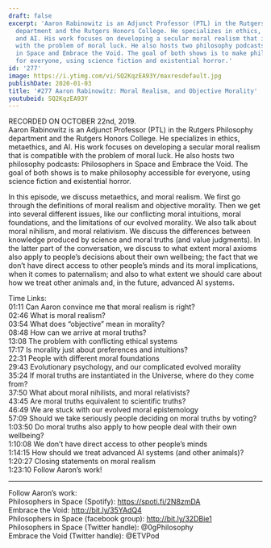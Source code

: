 ```yaml
---
draft: false
excerpt: 'Aaron Rabinowitz is an Adjunct Professor (PTL) in the Rutgers Philosophy
  department and the Rutgers Honors College. He specializes in ethics, metaethics,
  and AI. His work focuses on developing a secular moral realism that is compatible
  with the problem of moral luck. He also hosts two philosophy podcasts: Philosophers
  in Space and Embrace the Void. The goal of both shows is to make philosophy accessible
  for everyone, using science fiction and existential horror.'
id: '277'
image: https://i.ytimg.com/vi/SQ2KqzEA93Y/maxresdefault.jpg
publishDate: 2020-01-03
title: '#277 Aaron Rabinowitz: Moral Realism, and Objective Morality'
youtubeid: SQ2KqzEA93Y
---
```

<div class="timelinks">

RECORDED ON OCTOBER 22nd, 2019.  
Aaron Rabinowitz is an Adjunct Professor (PTL) in the Rutgers Philosophy department and the Rutgers Honors College. He specializes in ethics, metaethics, and AI. His work focuses on developing a secular moral realism that is compatible with the problem of moral luck. He also hosts two philosophy podcasts: Philosophers in Space and Embrace the Void. The goal of both shows is to make philosophy accessible for everyone, using science fiction and existential horror.

In this episode, we discuss metaethics, and moral realism. We first go through the definitions of moral realism and objective morality. Then we get into several different issues, like our conflicting moral intuitions, moral foundations, and the limitations of our evolved morality. We also talk about moral nihilism, and moral relativism. We discuss the differences between knowledge produced by science and moral truths (and value judgments). In the latter part of the conversation, we discuss to what extent moral axioms also apply to people’s decisions about their own wellbeing; the fact that we don’t have direct access to other people’s minds and its moral implications, when it comes to paternalism; and also to what extent we should care about how we treat other animals and, in the future, advanced AI systems.

Time Links:  
<time>01:11</time> Can Aaron convince me that moral realism is right?  
<time>02:46</time> What is moral realism?  
<time>03:54</time> What does “objective” mean in morality?   
<time>08:48</time> How can we arrive at moral truths?   
<time>13:08</time> The problem with conflicting ethical systems  
<time>17:17</time> Is morality just about preferences and intuitions?   
<time>22:31</time> People with different moral foundations  
<time>29:43</time> Evolutionary psychology, and our complicated evolved morality  
<time>35:24</time> If moral truths are instantiated in the Universe, where do they come from?  
<time>37:50</time> What about moral nihilists, and moral relativists?  
<time>43:45</time> Are moral truths equivalent to scientific truths?  
<time>46:49</time> We are stuck with our evolved moral epistemology  
<time>57:09</time> Should we take seriously people deciding on moral truths by voting?  
<time>1:03:50</time> Do moral truths also apply to how people deal with their own wellbeing?  
<time>1:10:08</time> We don’t have direct access to other people’s minds  
<time>1:14:15</time> How should we treat advanced AI systems (and other animals)?  
<time>1:20:27</time> Closing statements on moral realism   
<time>1:23:10</time> Follow Aaron’s work!

---

Follow Aaron’s work:  
Philosophers in Space (Spotify): https://spoti.fi/2N8zmDA  
Embrace the Void: http://bit.ly/35YAdQ4  
Philosophers in Space (facebook group): http://bit.ly/32DBie1  
Philosophers in Space (Twitter handle): @0gPhilosophy  
Embrace the Void (Twitter handle): @ETVPod
</div>


